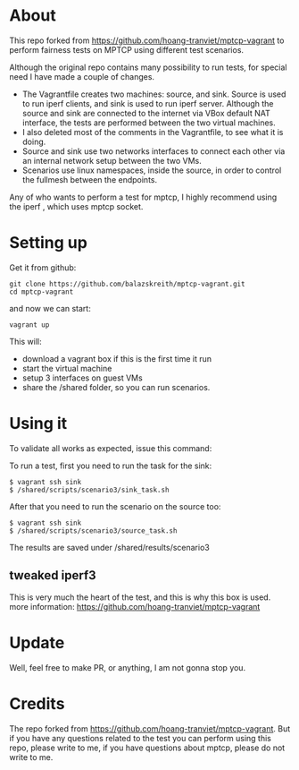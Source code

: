 About
=====

This repo forked from https://github.com/hoang-tranviet/mptcp-vagrant to perform 
fairness tests on MPTCP using different test scenarios. 

Although the original repo contains many possibility to run tests, 
for special need I have made a couple of changes.

 -  The Vagrantfile creates two machines: source, and sink. Source is used to run 
 iperf clients, and sink is used to run iperf server. Although the source and sink 
 are connected to the internet via VBox default NAT interface, 
 the tests are performed between the two virtual machines.
 - I also deleted most of the comments in the Vagrantfile, to see what it is doing.   
 - Source and sink use two networks interfaces to connect each other via an internal 
 network setup between the two VMs.
 - Scenarios use linux namespaces, inside the source, in order to control the 
 fullmesh between the endpoints.
 
 Any of who wants to perform a test for mptcp, I highly recommend using the iperf 
 , which uses mptcp socket.
 
Setting up
==========

Get it from github:

    git clone https://github.com/balazskreith/mptcp-vagrant.git
    cd mptcp-vagrant

and now we can start:

    vagrant up

This will:

  * download a vagrant box if this is the first time it run
  * start the virtual machine
  * setup 3 interfaces on guest VMs
  * share the /shared folder, so you can run scenarios.

Using it
========

To validate all works as expected, issue this command:

To run a test, first you need to run the task for the sink:

    $ vagrant ssh sink
    $ /shared/scripts/scenario3/sink_task.sh
    
After that you need to run the scenario on the source too:

    $ vagrant ssh sink
    $ /shared/scripts/scenario3/source_task.sh

The results are saved under /shared/results/scenario3

tweaked iperf3
--------------

This is very much the heart of the test, and this is why this box is used.
more information: https://github.com/hoang-tranviet/mptcp-vagrant 

Update
======================

Well, feel free to make PR, or anything, I am not gonna stop you.

Credits
=======

The repo forked from https://github.com/hoang-tranviet/mptcp-vagrant.
But if you have any questions related to the test you can perform using this repo, 
please write to me, if you have questions about mptcp, please do not write to me.


